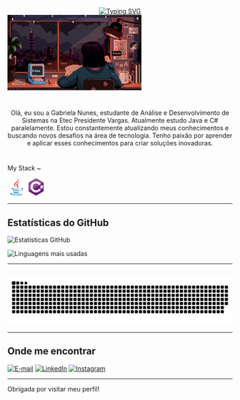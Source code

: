 
<div align="center">
  <a href="https://git.io/typing-svg">
    <img src="https://readme-typing-svg.demolab.com?font=Fira+Code&weight=500&size=22&pause=1000&color=FF00F6&center=true&vCenter=true&random=false&width=524&lines=%E2%8A%B9+Welcome+to+my+profile!+%CB%99%E1%B5%95%CB%99+%E2%8A%B9+" alt="Typing SVG">
  </a>
</div>

<img src=".github/study.gif" width="300" alt="Study gif">


#

<p align="center"> Olá, eu sou a Gabriela Nunes, estudante de Análise e Desenvolvimento de Sistemas na Etec Presidente Vargas. Atualmente estudo Java e C# paralelamente.
Estou constantemente atualizando meus conhecimentos e buscando novos desafios na área de tecnologia. Tenho paixão por aprender e aplicar esses conhecimentos para criar soluções inovadoras.
  
#

<img align="right" alt="" height="190px" src="./src/study.gif">



 My Stack ~
<p align="left"> 
<img src="https://raw.githubusercontent.com/devicons/devicon/master/icons/java/java-original.svg" alt="java" width="40" height="40"/> 
<img src="https://raw.githubusercontent.com/devicons/devicon/master/icons/csharp/csharp-original.svg" alt="csharp" width="40" height="40"/>


---


##  Estatísticas do GitHub  

![Estatísticas GitHub](https://github-readme-stats.vercel.app/api?username=GabrielaNunes0&show_icons=true&theme=radical)  

![Linguagens mais usadas](https://github-readme-stats.vercel.app/api/top-langs/?username=GabrielaNunes0&layout=compact&theme=radical)  

---

##

<picture align="center">
  <source media="(prefers-color-scheme: dark)" srcset="https://raw.githubusercontent.com/mari4souza/mari4souza/output/github-contribution-grid-snake-dark.svg">
  <source media="(prefers-color-scheme: light)" srcset="https://raw.githubusercontent.com/mari4souza/mari4souza/output/github-contribution-grid-snake-dark.svg">
  <img align="center" alt="github contribution grid snake animation" src="https://raw.githubusercontent.com/mari4souza/mari4souza/output/github-contribution-grid-snake.svg">
</picture>

---

##  Onde me encontrar  
 
[![E-mail](https://img.shields.io/badge/-Email-000?style=for-the-badge&logo=microsoft-outlook&logoColor=FF00F6&color:FFF)](mailto:gabrielanuniezz@gmail.com)
[![LinkedIn](https://img.shields.io/badge/-LinkedIn-000?style=for-the-badge&logo=linkedin&logoColor=FF00F6&color:FFF)](https://www.linkedin.com/in/gabriela-nunes-648950351)
[![Instagram](https://img.shields.io/badge/-Instagram-000?style=for-the-badge&logo=instagram&logoColor=FF00F6&color:FFF)](https://www.instagram.com/rootspecter12893)

---

 Obrigada por visitar meu perfil!   
